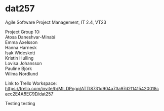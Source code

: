 # dat257
Agile Software Project Management, IT 2.4, VT23   
   
Project Group 10:   
Atosa Daneshvar-Minabi    
Emma Axelsson    
Hanna Harnesk     
Isak Wideskott    
Kristin Hulling     
Lovisa Johansson    
Pauline Björk          
Wilma Nordlund   

Link to Trello Workspace:   
https://trello.com/invite/b/MILDPngq/ATTI8731d904a73a97d2f1415420018cacc2E4A8EC9D/dat257   

Testing testing 